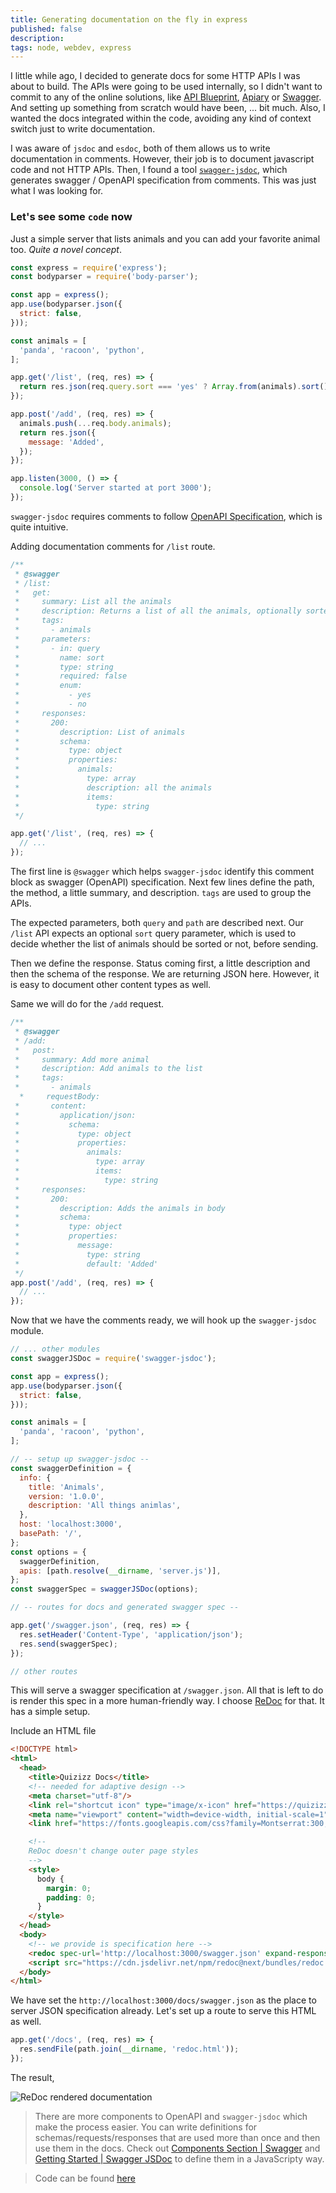 ```yaml
---
title: Generating documentation on the fly in express
published: false
description: 
tags: node, webdev, express
---
```



I little while ago, I decided to generate docs for some HTTP APIs I was about to build. The APIs were going to be used internally, so I didn't want to commit to any of the online solutions, like [API Blueprint](https://apiblueprint.org/), [Apiary](https://apiary.io/) or [Swagger](https://swagger.io/). And setting up something from scratch would have been, ... bit much. Also, I wanted the docs integrated within the code, avoiding any kind of context switch just to write documentation.


I was aware of `jsdoc` and `esdoc`, both of them allows us to write documentation in comments. However, their job is to document javascript code and not HTTP APIs. Then, I found a tool [`swagger-jsdoc`](`https://github.com/Surnet/swagger-jsdoc`), which generates swagger / OpenAPI specification from comments. This was just what I was looking for.


### Let's see some `code` now

Just a simple server that lists animals and you can add your favorite animal too. _Quite a novel concept_.

```js
const express = require('express');
const bodyparser = require('body-parser');

const app = express();
app.use(bodyparser.json({
  strict: false,
}));

const animals = [
  'panda', 'racoon', 'python',
];

app.get('/list', (req, res) => {
  return res.json(req.query.sort === 'yes' ? Array.from(animals).sort() : animals); // why is .sort inplace 😠
});

app.post('/add', (req, res) => {
  animals.push(...req.body.animals);
  return res.json({
    message: 'Added',
  });
});

app.listen(3000, () => {
  console.log('Server started at port 3000');
});
```

`swagger-jsdoc` requires comments to follow [OpenAPI Specification](https://swagger.io/docs/specification/about/), which is quite intuitive.

Adding documentation comments for `/list` route.

```js
/**
 * @swagger
 * /list:
 *   get:
 *     summary: List all the animals
 *     description: Returns a list of all the animals, optionally sorted
 *     tags:
 *       - animals
 *     parameters:
 *       - in: query
 *         name: sort
 *         type: string
 *         required: false
 *         enum:
 *           - yes
 *           - no
 *     responses:
 *       200:
 *         description: List of animals
 *         schema:
 *           type: object
 *           properties:
 *             animals:
 *               type: array
 *               description: all the animals
 *               items:
 *                 type: string
 */

app.get('/list', (req, res) => {
  // ...
});

```

The first line is `@swagger` which helps `swagger-jsdoc` identify this comment block as swagger (OpenAPI) specification. Next few lines define the path, the method, a little summary, and description. `tags` are used to group the APIs.

The expected parameters, both `query` and `path` are described next. Our `/list` API expects an optional `sort` query parameter, which is used to decide whether the list of animals should be sorted or not, before sending.

Then we define the response. Status coming first, a little description and then the schema of the response. We are returning JSON here. However, it is easy to document other content types as well.

Same we will do for the `/add` request.

```js
/**
 * @swagger
 * /add:
 *   post:
 *     summary: Add more animal
 *     description: Add animals to the list
 *     tags:
 *       - animals
  *     requestBody:
 *       content:
 *         application/json:
 *           schema:
 *             type: object
 *             properties:
 *               animals:
 *                 type: array
 *                 items:
 *                   type: string
 *     responses:
 *       200:
 *         description: Adds the animals in body
 *         schema:
 *           type: object
 *           properties:
 *             message:
 *               type: string
 *               default: 'Added'
 */
app.post('/add', (req, res) => {
  // ...
});

```

Now that we have the comments ready, we will hook up the `swagger-jsdoc` module.

```js
// ... other modules
const swaggerJSDoc = require('swagger-jsdoc');

const app = express();
app.use(bodyparser.json({
  strict: false,
}));

const animals = [
  'panda', 'racoon', 'python',
];

// -- setup up swagger-jsdoc --
const swaggerDefinition = {
  info: {
    title: 'Animals',
    version: '1.0.0',
    description: 'All things animlas',
  },
  host: 'localhost:3000',
  basePath: '/',
};
const options = {
  swaggerDefinition,
  apis: [path.resolve(__dirname, 'server.js')],
};
const swaggerSpec = swaggerJSDoc(options);

// -- routes for docs and generated swagger spec --

app.get('/swagger.json', (req, res) => {
  res.setHeader('Content-Type', 'application/json');
  res.send(swaggerSpec);
});

// other routes
```

This will serve a swagger specification at `/swagger.json`. All that is left to do is render this spec in a more human-friendly way. I choose [ReDoc](https://github.com/Rebilly/ReDoc) for that. It has a simple setup.

Include an HTML file

```html
<!DOCTYPE html>
<html>
  <head>
    <title>Quizizz Docs</title>
    <!-- needed for adaptive design -->
    <meta charset="utf-8"/>
    <link rel="shortcut icon" type="image/x-icon" href="https://quizizz.com/favicon.ico" />
    <meta name="viewport" content="width=device-width, initial-scale=1">
    <link href="https://fonts.googleapis.com/css?family=Montserrat:300,400,700|Roboto:300,400,700" rel="stylesheet">

    <!--
    ReDoc doesn't change outer page styles
    -->
    <style>
      body {
        margin: 0;
        padding: 0;
      }
    </style>
  </head>
  <body>
    <!-- we provide is specification here -->
    <redoc spec-url='http://localhost:3000/swagger.json' expand-responses="all"></redoc>
    <script src="https://cdn.jsdelivr.net/npm/redoc@next/bundles/redoc.standalone.js"> </script>
  </body>
</html>
```

We have set the `http://localhost:3000/docs/swagger.json` as the place to server JSON specification already. Let's set up a route to serve this HTML as well.

```js
app.get('/docs', (req, res) => {
  res.sendFile(path.join(__dirname, 'redoc.html'));
});
```

The result,

![ReDoc rendered documentation](https://i.imgur.com/QN1LULM.gif)

> There are more components to OpenAPI and `swagger-jsdoc` which make the process easier. You can write definitions for schemas/requests/responses that are used more than once and then use them in the docs. Check out [Components Section | Swagger](https://swagger.io/docs/specification/components/) and [Getting Started | Swagger JSDoc](https://github.com/Surnet/swagger-jsdoc/blob/master/docs/GETTING-STARTED.md) to define them in a JavaScripty way.

> Code can be found [here](https://github.com/akshendra/akshendra.github.io/tree/master/docs-on-fly/code)

